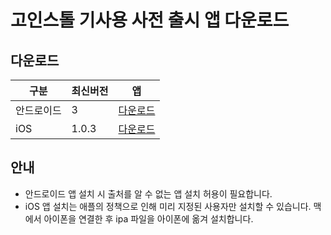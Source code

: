 # 고인스톨 기사용 사전 출시 앱 다운로드

## 다운로드
|구분|최신버전|앱|
|---|---|---|
|안드로이드|3|[다운로드](https://drive.google.com/file/d/1HCvTswBtexk9Ai46d0igNSWNRxuDfKPV/view?usp=sharing)|
|iOS|1.0.3|[다운로드](https://drive.google.com/file/d/1vMEjyy44FucXpktCBdOIjAGMpp0Lrbt_/view?usp=sharing)|

## 안내
- 안드로이드 앱 설치 시 출처를 알 수 없는 앱 설치 허용이 필요합니다.
- iOS 앱 설치는 애플의 정책으로 인해 미리 지정된 사용자만 설치할 수 있습니다. 맥에서 아이폰을 연결한 후 ipa 파일을 아이폰에 옮겨 설치합니다.